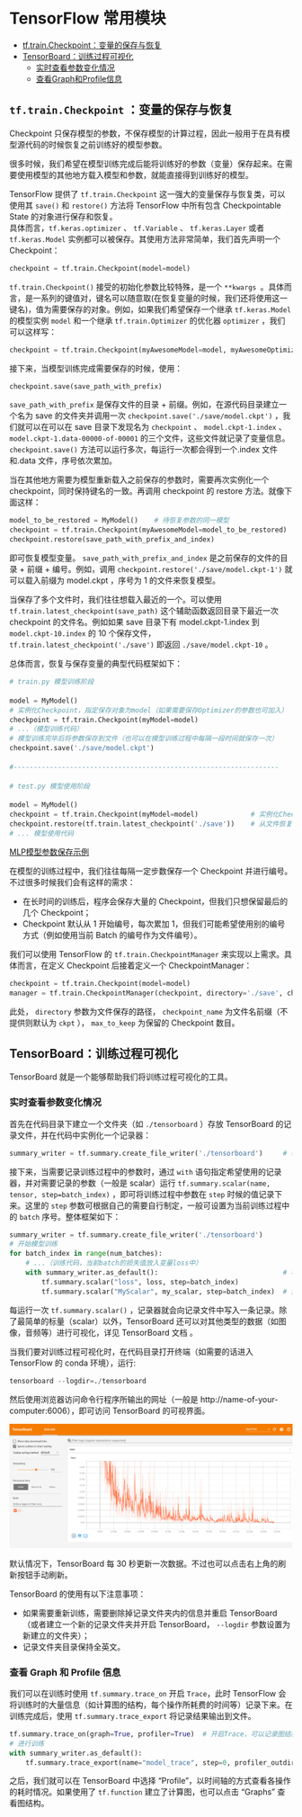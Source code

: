 # TensorFlow 常用模块

+ [tf.train.Checkpoint：变量的保存与恢复](#`tf.train.Checkpoint`变量的保存与恢复)
+ [TensorBoard：训练过程可视化](#TensorBoard训练过程可视化)
    + [实时查看参数变化情况](#实时查看参数变化情况)
    + [查看Graph和Profile信息](#查看Graph和Profile信息)





## `tf.train.Checkpoint` ：变量的保存与恢复 

Checkpoint 只保存模型的参数，不保存模型的计算过程，因此一般用于在具有模型源代码的时候恢复之前训练好的模型参数。

很多时候，我们希望在模型训练完成后能将训练好的参数（变量）保存起来。在需要使用模型的其他地方载入模型和参数，就能直接得到训练好的模型。

TensorFlow 提供了 `tf.train.Checkpoint` 这一强大的变量保存与恢复类，可以使用其 `save()` 和 `restore()` 方法将 TensorFlow 中所有包含 Checkpointable State 的对象进行保存和恢复。  
具体而言，`tf.keras.optimizer` 、 `tf.Variable` 、 `tf.keras.Layer` 或者 `tf.keras.Model` 实例都可以被保存。其使用方法非常简单，我们首先声明一个 Checkpoint：

```python
checkpoint = tf.train.Checkpoint(model=model)
```

`tf.train.Checkpoint()` 接受的初始化参数比较特殊，是一个 `**kwargs `。具体而言，是一系列的键值对，键名可以随意取(在恢复变量的时候，我们还将使用这一键名)，值为需要保存的对象。例如，如果我们希望保存一个继承 `tf.keras.Model` 的模型实例 `model` 和一个继承 `tf.train.Optimizer` 的优化器 `optimizer` ，我们可以这样写：

```python
checkpoint = tf.train.Checkpoint(myAwesomeModel=model, myAwesomeOptimizer=optimizer)
```

接下来，当模型训练完成需要保存的时候，使用：

```python
checkpoint.save(save_path_with_prefix)
```

`save_path_with_prefix` 是保存文件的目录 + 前缀。例如，在源代码目录建立一个名为 save 的文件夹并调用一次 `checkpoint.save('./save/model.ckpt')` ，我们就可以在可以在 save 目录下发现名为 `checkpoint` 、 `model.ckpt-1.index` 、 `model.ckpt-1.data-00000-of-00001` 的三个文件，这些文件就记录了变量信息。`checkpoint.save()` 方法可以运行多次，每运行一次都会得到一个.index 文件和.data 文件，序号依次累加。

当在其他地方需要为模型重新载入之前保存的参数时，需要再次实例化一个 checkpoint，同时保持键名的一致。再调用 checkpoint 的 restore 方法。就像下面这样：

```python
model_to_be_restored = MyModel()    # 待恢复参数的同一模型
checkpoint = tf.train.Checkpoint(myAwesomeModel=model_to_be_restored)   # 键名保持为“myAwesomeModel”
checkpoint.restore(save_path_with_prefix_and_index)
```

即可恢复模型变量。 `save_path_with_prefix_and_index` 是之前保存的文件的目录 + 前缀 + 编号。例如，调用 `checkpoint.restore('./save/model.ckpt-1')` 就可以载入前缀为 model.ckpt ，序号为 1 的文件来恢复模型。

当保存了多个文件时，我们往往想载入最近的一个。可以使用 `tf.train.latest_checkpoint(save_path)` 这个辅助函数返回目录下最近一次 checkpoint 的文件名。例如如果 save 目录下有 model.ckpt-1.index 到 `model.ckpt-10.index` 的 10 个保存文件， `tf.train.latest_checkpoint('./save')` 即返回 `./save/model.ckpt-10` 。

总体而言，恢复与保存变量的典型代码框架如下：

```python
# train.py 模型训练阶段

model = MyModel()
# 实例化Checkpoint，指定保存对象为model（如果需要保存Optimizer的参数也可加入）
checkpoint = tf.train.Checkpoint(myModel=model)
# ...（模型训练代码）
# 模型训练完毕后将参数保存到文件（也可以在模型训练过程中每隔一段时间就保存一次）
checkpoint.save('./save/model.ckpt')

#------------------------------------------------------------------

# test.py 模型使用阶段

model = MyModel()
checkpoint = tf.train.Checkpoint(myModel=model)             # 实例化Checkpoint，指定恢复对象为model
checkpoint.restore(tf.train.latest_checkpoint('./save'))    # 从文件恢复模型参数
# ... 模型使用代码
```

[MLP模型参数保存示例](./CheckPointMlp.py)

在模型的训练过程中，我们往往每隔一定步数保存一个 Checkpoint 并进行编号。不过很多时候我们会有这样的需求：

+ 在长时间的训练后，程序会保存大量的 Checkpoint，但我们只想保留最后的几个 Checkpoint；
+ Checkpoint 默认从 1 开始编号，每次累加 1，但我们可能希望使用别的编号方式（例如使用当前 Batch 的编号作为文件编号）。

我们可以使用 TensorFlow 的 `tf.train.CheckpointManager` 来实现以上需求。具体而言，在定义 Checkpoint 后接着定义一个 CheckpointManager：

```python
checkpoint = tf.train.Checkpoint(model=model)
manager = tf.train.CheckpointManager(checkpoint, directory='./save', checkpoint_name='model.ckpt', max_to_keep=k)
```

此处， `directory` 参数为文件保存的路径， `checkpoint_name` 为文件名前缀（不提供则默认为 `ckpt` ）， `max_to_keep` 为保留的 Checkpoint 数目。


## TensorBoard：训练过程可视化 

TensorBoard 就是一个能够帮助我们将训练过程可视化的工具。

### 实时查看参数变化情况 

首先在代码目录下建立一个文件夹（如 `./tensorboard` ）存放 TensorBoard 的记录文件，并在代码中实例化一个记录器：

```python
summary_writer = tf.summary.create_file_writer('./tensorboard')     # 参数为记录文件所保存的目录
```

接下来，当需要记录训练过程中的参数时，通过 `with` 语句指定希望使用的记录器，并对需要记录的参数（一般是 scalar）运行 `tf.summary.scalar(name, tensor, step=batch_index)` ，即可将训练过程中参数在 `step` 时候的值记录下来。这里的 `step` 参数可根据自己的需要自行制定，一般可设置为当前训练过程中的 `batch` 序号。整体框架如下：

```python
summary_writer = tf.summary.create_file_writer('./tensorboard')
# 开始模型训练
for batch_index in range(num_batches):
    # ...（训练代码，当前batch的损失值放入变量loss中）
    with summary_writer.as_default():                               # 希望使用的记录器
        tf.summary.scalar("loss", loss, step=batch_index)
        tf.summary.scalar("MyScalar", my_scalar, step=batch_index)  # 还可以添加其他自定义的变量
```

每运行一次 `tf.summary.scalar()` ，记录器就会向记录文件中写入一条记录。除了最简单的标量（scalar）以外，TensorBoard 还可以对其他类型的数据（如图像，音频等）进行可视化，详见 TensorBoard 文档 。

当我们要对训练过程可视化时，在代码目录打开终端（如需要的话进入 TensorFlow 的 conda 环境），运行:

```python
tensorboard --logdir=./tensorboard
```

然后使用浏览器访问命令行程序所输出的网址（一般是 http://name-of-your-computer:6006），即可访问 TensorBoard 的可视界面。

<img src="./imgs/tensorboard.png">

默认情况下，TensorBoard 每 30 秒更新一次数据。不过也可以点击右上角的刷新按钮手动刷新。

TensorBoard 的使用有以下注意事项：

+ 如果需要重新训练，需要删除掉记录文件夹内的信息并重启 TensorBoard（或者建立一个新的记录文件夹并开启 TensorBoard， `--logdir` 参数设置为新建立的文件夹）；
+ 记录文件夹目录保持全英文。

### 查看 Graph 和 Profile 信息

我们可以在训练时使用 `tf.summary.trace_on` 开启 `Trace`，此时 TensorFlow 会将训练时的大量信息（如计算图的结构，每个操作所耗费的时间等）记录下来。在训练完成后，使用 `tf.summary.trace_export` 将记录结果输出到文件。

```python
tf.summary.trace_on(graph=True, profiler=True)  # 开启Trace，可以记录图结构和profile信息
# 进行训练
with summary_writer.as_default():
    tf.summary.trace_export(name="model_trace", step=0, profiler_outdir=log_dir)    # 保存Trace信息到文件
```

之后，我们就可以在 TensorBoard 中选择 “Profile”，以时间轴的方式查看各操作的耗时情况。如果使用了 `tf.function` 建立了计算图，也可以点击 “Graphs” 查看图结构。










